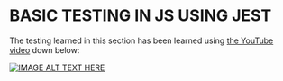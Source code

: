 # BASIC TESTING IN JS USING JEST

The testing learned in this section has been learned using [the YouTube video](https://www.youtube.com/watch?v=FgnxcUQ5vho) down below:

[![IMAGE ALT TEXT HERE](https://img.youtube.com/vi/FgnxcUQ5vho/0.jpg)](https://www.youtube.com/watch?v=FgnxcUQ5vho)
